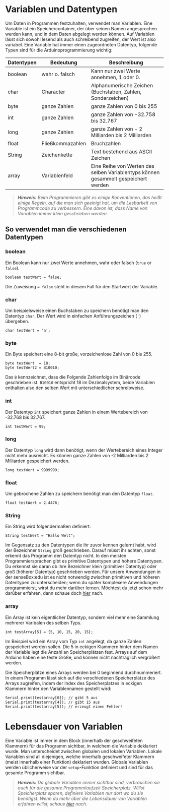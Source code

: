 # Variablen und Datentypen

Um Daten in Programmen festzuhalten, verwendet man Variablen.
Eine Variable ist ein Speichercontainer, der über seinen Namen angesprochen werden kann, und in dem Daten abgelegt werden können.
Auf Variablen lässt sich sowohl lesend als auch schreibend zugreifen, der Wert ist also variabel.
Eine Variable hat immer einen zugeordneten Datentyp, folgende Typen sind für die Arduinoprogrammierung wichtig:

| Datentypen | Bedeutung     | Beschreibung  |
| -------------	|-------------	| ----- |
| boolean | wahr o. falsch		| Kann nur zwei Werte annehmen, 1 oder 0. |
| char	| Character				| Alphanumerische Zeichen (Buchstaben, Zahlen, Sonderzeichen) |
| byte	| ganze Zahlen     		| ganze Zahlen von 0 bis 255 	|
| int 	| ganze Zahlen			| ganze Zahlen von -32.758 bis 32.767 |
| long	| ganze Zahlen			| ganze Zahlen von - 2 Milliarden bis 2 Milliarden |
| float | Fließkommazahlen		| Bruchzahlen |
| String| Zeichenkette			| Text bestehend aus ASCII Zeichen|
| array	| Variablenfeld			| Eine Reihe von Werten des selben Variablentyps können gesammelt gespeichert werden |

> ***Hinweis:*** *Beim Programmieren gibt es einige Konventionen, das heißt einige Regeln, auf die man sich geeinigt hat, um die Lesbarkeit von Programmcode zu verbessern. Eine davon ist, dass Name von Variablen immer klein geschrieben werden.*

## So verwendet man die verschiedenen Datentypen

### boolean
Ein Boolean kann nur zwei Werte annehmen, wahr oder falsch (`true` or `false`).

```arduino
boolean testWert = false;
```
Die Zuweisung `= false` steht in diesem Fall für den Startwert der Variable.

### char
Um beispielsweise einen Buchstaben zu speichern benötigt man den Datentyp `char`. Der Wert wird in einfachen Anführungszeichen (`'`) übergeben.

```arduino
char testWert = 'a';
```

### byte
Ein Byte speichert eine 8-bit große, vorzeichenlose Zahl von 0 bis 255.

```arduino
byte testWert  = 18;
byte testWert2 = B10010;
```

Das `B` kennzeichnet, dass die Folgende Zahlenfolge im Binärcode geschrieben ist.
`B10010` entspricht 18 im Dezimalsystem, beide Variablen enthalten also den selben Wert mit unterschiedlicher schreibweise.

### int
Der Datentyp `int` speichert ganze Zahlen in einem Wertebereich von -32.768 bis 32.767.

```arduino
int testWert = 99;
```

### long
Der Datentyp `long` wird dann benötigt, wenn der Wertebereich eines Integer nicht mehr ausreicht. Es können ganze Zahlen von -2 Milliarden bis 2 Milliarden gespeichert werden.

```arduino
long testWert = 9999999;
```

### float
Um gebrochene Zahlen zu speichern benötigt man  den Datentyp `float`.

```arduino
float testWert = 2.4476;
```

### String
Ein String wird folgendermaßen definiert:

```arduino
String testWert = "Hallo Welt";
```

Im Gegensatz zu den Datentypen die ihr zuvor kennen gelernt habt, wird der Bezeichner `String` groß geschrieben.
Darauf müsst ihr achten, sonst erkennt das Programm den Datentyp nicht.
In den meisten Programmiersprachen gibt es primitive Datentypen und höhere Datentypen. Du erkennst sie daran ob ihre Bezeichner klein (primitiver Datentyp) oder groß (höherer Datentyp) geschrieben werden.
Für unsere Anwendungen in der senseBox:edu ist es nicht notwendig zwischen primitiven und höheren Datentypen zu unterscheiden; wenn du später komplexere Anwendungen programmierst, wirst du mehr darüber lernen.
Möchtest du jetzt schon mehr darüber erfahren, dann schaue doch [hier](https://de.wikipedia.org/wiki/Datentyp#Zusammengesetzte_Datentypen "Wikipedia") nach.

### array
Ein Array ist kein eigentlicher Datentyp, sondern viel mehr eine Sammlung mehrerer Varibalen des selben Typs.

```arduino
int testArray[5] = {5, 10, 15, 20, 15};
```

Im Beispiel wird ein Array vom Typ `int` angelegt, da ganze Zahlen gespeichert werden sollen.
Die 5 in eckigen Klammern hinter dem Namen der Variable legt die Anzahl an Speicherplätzen fest.
Arrays auf dem Arduino haben eine feste Größe, und können nicht nachträglich vergrößert werden.

Die Speicherplätze eines Arrays werden bei 0 beginnend durchnummeriert.
In einem Programm lässt sich auf die verschiedenen Speicherplätze des Arrays zugreifen, indem der Index des Speicherplatzes in eckigen Klammern hinter den Variablennamen gestellt wird:

```arduino
Serial.print(testarray[0]); // gibt 5 aus
Serial.print(testarray[4]); // gibt 15 aus
Serial.print(testarray[5]); // erzeugt einen Fehler!
```

# Lebensdauer von Variablen
Eine Variable ist immer in dem Block (innerhalb der geschweifeten Klammern) für das Programm sichtbar, in welchem die Variable deklariert wurde.
Man unterscheidet zwischen globalen und lokalen Variablen.
Lokale Variablen sind all diejenigen, welche innerhalb geschweifeter Klammern (meist innerhalb einer Funktion) deklariert wurden.
Globale Variablen werden üblicherweise vor der `setup`-Funktion definiert und sind für das gesamte Programm sichtbar.

> ***Hinweis:*** *Da globale Variablen immer sichtbar sind, verbrauchen sie auch für die gesamte Programmlaufzeit Speicherplatz. Willst Speicherplatz sparen, definiere Variablen nur dort wo du sie benötigst. Wenn du mehr über die Lebensdauer von Variablen erfahren willst, schaue [hier](https://de.wikipedia.org/wiki/Variable_%28Programmierung%29#Lebensdauer_von_Variablen "Wikipedia") nach.*
